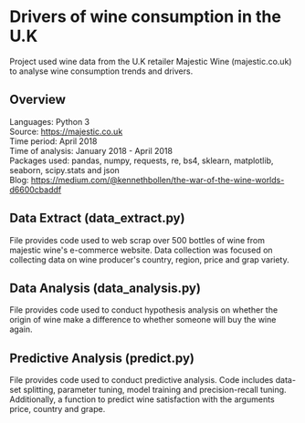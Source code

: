 Drivers of wine consumption in the U.K
=======================================
Project used wine data from the U.K retailer Majestic Wine (majestic.co.uk) to analyse wine consumption trends and drivers.

Overview
----------
Languages: Python 3  
Source: https://majestic.co.uk  
Time period: April 2018  
Time of analysis: January 2018 - April 2018  
Packages used: pandas, numpy, requests, re, bs4, sklearn, matplotlib, seaborn, scipy.stats and json  
Blog: https://medium.com/@kennethbollen/the-war-of-the-wine-worlds-d6600cbaddf

Data Extract (data_extract.py)
-------------------------------
File provides code used to web scrap over 500 bottles of wine from majestic wine's e-commerce website. Data collection was focused on collecting data on wine producer's country, region, price and grap variety.

Data Analysis (data_analysis.py)
--------------------------------
File provides code used to conduct hypothesis analysis on whether the origin of wine make a difference to whether someone will buy the wine again. 

Predictive Analysis (predict.py)
--------------------------------
File provides code used to conduct predictive analysis. Code includes data-set splitting, parameter tuning, model training and precision-recall tuning. Additionally, a function to predict wine satisfaction with the arguments price, country and grape. 
